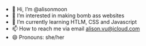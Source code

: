 - 👋 Hi, I’m @alisonmoon
- 👀 I’m interested in making bomb ass websites
- 🌱 I’m currently learning HTLM, CSS and Javascript
- 📫 How to reach me via email alison.vu@icloud.com
- 😄 Pronouns: she/her

<!---
alisonmoon/alisonmoon is a ✨ special ✨ repository because its `README.md` (this file) appears on your GitHub profile.
You can click the Preview link to take a look at your changes.
--->
